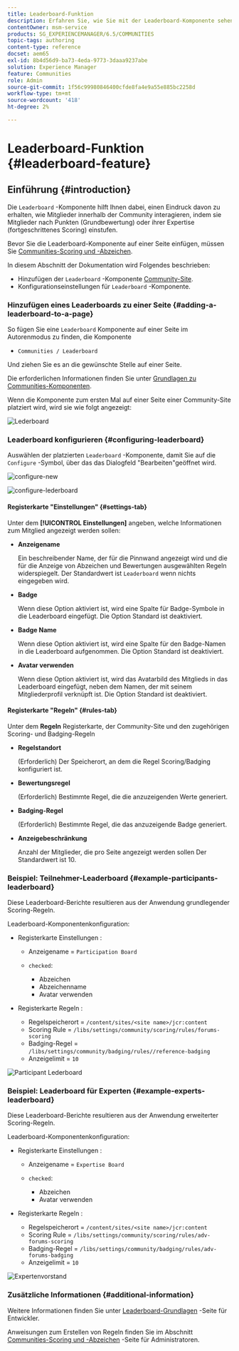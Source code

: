 ```yaml
---
title: Leaderboard-Funktion
description: Erfahren Sie, wie Sie mit der Leaderboard-Komponente sehen können, wie Mitglieder innerhalb der Community interagieren, indem Sie Mitglieder anhand von Punkten, die Sie gesammelt haben, und Fachwissen einordnen.
contentOwner: msm-service
products: SG_EXPERIENCEMANAGER/6.5/COMMUNITIES
topic-tags: authoring
content-type: reference
docset: aem65
exl-id: 8b4d56d9-ba73-4eda-9773-3daaa9237abe
solution: Experience Manager
feature: Communities
role: Admin
source-git-commit: 1f56c99980846400cfde8fa4e9a55e885bc2258d
workflow-type: tm+mt
source-wordcount: '418'
ht-degree: 2%

---
```


# Leaderboard-Funktion {#leaderboard-feature}

## Einführung {#introduction}

Die `Leaderboard` -Komponente hilft Ihnen dabei, einen Eindruck davon zu erhalten, wie Mitglieder innerhalb der Community interagieren, indem sie Mitglieder nach Punkten (Grundbewertung) oder ihrer Expertise (fortgeschrittenes Scoring) einstufen.

Bevor Sie die Leaderboard-Komponente auf einer Seite einfügen, müssen Sie [Communities-Scoring und -Abzeichen](/help/communities/implementing-scoring.md).

In diesem Abschnitt der Dokumentation wird Folgendes beschrieben:

* Hinzufügen der `Leaderboard` -Komponente [Community-Site](/help/communities/overview.md#community-sites).
* Konfigurationseinstellungen für `Leaderboard` -Komponente.

### Hinzufügen eines Leaderboards zu einer Seite {#adding-a-leaderboard-to-a-page}

So fügen Sie eine `Leaderboard` Komponente auf einer Seite im Autorenmodus zu finden, die Komponente

* `Communities / Leaderboard`

Und ziehen Sie es an die gewünschte Stelle auf einer Seite.

Die erforderlichen Informationen finden Sie unter [Grundlagen zu Communities-Komponenten](/help/communities/basics.md).

Wenn die Komponente zum ersten Mal auf einer Seite einer Community-Site platziert wird, wird sie wie folgt angezeigt:

![Lederboard](assets/leaderboard.png)

### Leaderboard konfigurieren {#configuring-leaderboard}

Auswählen der platzierten `Leaderboard` -Komponente, damit Sie auf die `Configure` -Symbol, über das das Dialogfeld &quot;Bearbeiten&quot;geöffnet wird.

![configure-new](assets/configure-new.png)

![configure-lederboard](assets/configure-leaderboard.png)

#### Registerkarte &quot;Einstellungen&quot; {#settings-tab}

Unter dem **[!UICONTROL Einstellungen]** angeben, welche Informationen zum Mitglied angezeigt werden sollen:

* **Anzeigename**

  Ein beschreibender Name, der für die Pinnwand angezeigt wird und die für die Anzeige von Abzeichen und Bewertungen ausgewählten Regeln widerspiegelt.
Der Standardwert ist `Leaderboard` wenn nichts eingegeben wird.

* **Badge**

  Wenn diese Option aktiviert ist, wird eine Spalte für Badge-Symbole in die Leaderboard eingefügt.
Die Option Standard ist deaktiviert.

* **Badge Name**

  Wenn diese Option aktiviert ist, wird eine Spalte für den Badge-Namen in die Leaderboard aufgenommen.
Die Option Standard ist deaktiviert.

* **Avatar verwenden**

  Wenn diese Option aktiviert ist, wird das Avatarbild des Mitglieds in das Leaderboard eingefügt, neben dem Namen, der mit seinem Mitgliederprofil verknüpft ist.
Die Option Standard ist deaktiviert.

#### Registerkarte &quot;Regeln&quot; {#rules-tab}

Unter dem **Regeln** Registerkarte, der Community-Site und den zugehörigen Scoring- und Badging-Regeln

* **Regelstandort**

  (Erforderlich) Der Speicherort, an dem die Regel Scoring/Badging konfiguriert ist.

* **Bewertungsregel**

  (Erforderlich) Bestimmte Regel, die die anzuzeigenden Werte generiert.

* **Badging-Regel**

  (Erforderlich) Bestimmte Regel, die das anzuzeigende Badge generiert.

* **Anzeigebeschränkung**

  Anzahl der Mitglieder, die pro Seite angezeigt werden sollen Der Standardwert ist 10.

### Beispiel: Teilnehmer-Leaderboard {#example-participants-leaderboard}

Diese Leaderboard-Berichte resultieren aus der Anwendung grundlegender Scoring-Regeln.

Leaderboard-Komponentenkonfiguration:

* Registerkarte Einstellungen :

   * Anzeigename = `Participation Board`
   * `checked`:

      * Abzeichen
      * Abzeichenname
      * Avatar verwenden

* Registerkarte Regeln :

   * Regelspeicherort = `/content/sites/<site name>/jcr:content`
   * Scoring Rule = `/libs/settings/community/scoring/rules/forums-scoring`
   * Badging-Regel = `/libs/settings/community/badging/rules//reference-badging`
   * Anzeigelimit = `10`

![Participant Lederboard](assets/participants-leaderboard.png)

### Beispiel: Leaderboard für Experten {#example-experts-leaderboard}

Diese Leaderboard-Berichte resultieren aus der Anwendung erweiterter Scoring-Regeln.

Leaderboard-Komponentenkonfiguration:

* Registerkarte Einstellungen :

   * Anzeigename = `Expertise Board`
   * `checked`:

      * Abzeichen
      * Avatar verwenden

* Registerkarte Regeln :

   * Regelspeicherort = `/content/sites/<site name>/jcr:content`
   * Scoring Rule = `/libs/settings/community/scoring/rules/adv-forums-scoring`
   * Badging-Regel = `/libs/settings/community/badging/rules/adv-forums-badging`
   * Anzeigelimit = `10`

![Expertenvorstand](assets/experts-leaderboard.png)

### Zusätzliche Informationen {#additional-information}

Weitere Informationen finden Sie unter [Leaderboard-Grundlagen](/help/communities/leaderboard.md) -Seite für Entwickler.

Anweisungen zum Erstellen von Regeln finden Sie im Abschnitt [Communities-Scoring und -Abzeichen](/help/communities/implementing-scoring.md) -Seite für Administratoren.
